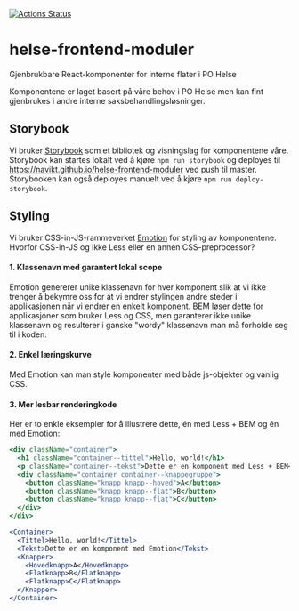 [![Actions Status](https://github.com/navikt/helse-frontend-moduler/workflows/storybook/badge.svg)](https://github.com/navikt/helse-frontend-moduler/actions)

# helse-frontend-moduler
Gjenbrukbare React-komponenter for interne flater i PO Helse

Komponentene er laget basert på våre behov i PO Helse men kan fint gjenbrukes i andre interne saksbehandlingsløsninger.

## Storybook
Vi bruker [Storybook](https://storybook.js.org/) som et bibliotek og visningslag for komponentene våre. Storybook kan startes lokalt ved å kjøre `npm run storybook` og deployes til https://navikt.github.io/helse-frontend-moduler ved push til master. Storybooken kan også deployes manuelt ved å kjøre `npm run deploy-storybook`.

## Styling
Vi bruker CSS-in-JS-rammeverket [Emotion](https://emotion.sh/docs/introduction) for styling av komponentene. Hvorfor CSS-in-JS og ikke Less eller en annen CSS-preprocessor?

#### 1. Klassenavn med garantert lokal scope
Emotion genererer unike klassenavn for hver komponent slik at vi ikke trenger å bekymre oss for at vi endrer stylingen andre steder i applikasjonen når vi endrer en enkelt komponent. BEM løser dette for applikasjoner som bruker Less og CSS, men garanterer ikke unike klassenavn og resulterer i ganske "wordy" klassenavn man må forholde seg til i koden.

#### 2. Enkel læringskurve
Med Emotion kan man style komponenter med både js-objekter og vanlig CSS.

#### 3. Mer lesbar renderingkode
Her er to enkle eksempler for å illustrere dette, én med Less + BEM og én med Emotion:

```jsx
<div className="container">
  <h1 className="container--tittel">Hello, world!</h1>
  <p className="container--tekst">Dette er en komponent med Less + BEM</p>
  <div className="container container--knappegruppe">
    <button className="knapp knapp--hoved">A</button>
    <button className="knapp knapp--flat">B</button>
    <button className="knapp knapp--flat">C</button>
  </div>
</div>
```

```jsx
<Container>
  <Tittel>Hello, world!</Tittel>
  <Tekst>Dette er en komponent med Emotion</Tekst>
  <Knapper>
    <Hovedknapp>A</Hovedknapp>
    <Flatknapp>B</Flatknapp>
    <Flatknapp>C</Flatknapp>
  </Knapper>
</Container>
```
